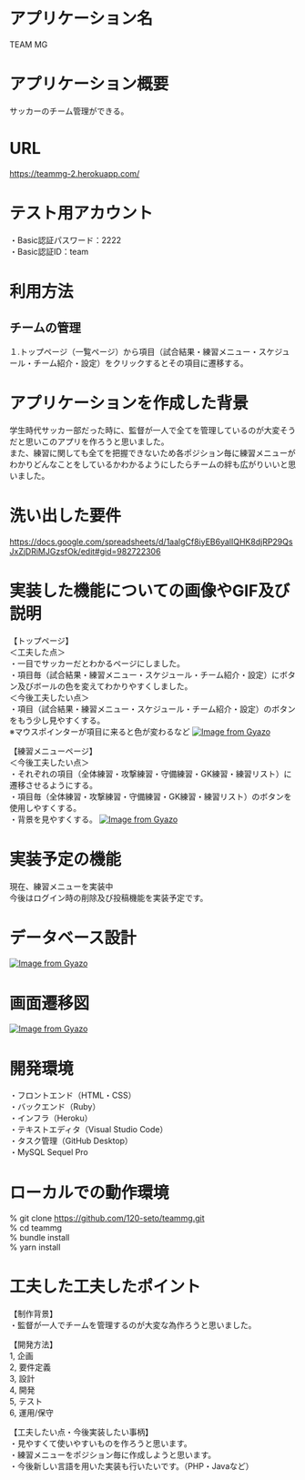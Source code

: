 # アプリケーション名
TEAM MG
# アプリケーション概要
サッカーのチーム管理ができる。
# URL
https://teammg-2.herokuapp.com/
# テスト用アカウント
・Basic認証パスワード：2222  
・Basic認証ID：team
# 利用方法
## チームの管理
１.トップページ（一覧ページ）から項目（試合結果・練習メニュー・スケジュール・チーム紹介・設定）をクリックするとその項目に遷移する。
# アプリケーションを作成した背景
学生時代サッカー部だった時に、監督が一人で全てを管理しているのが大変そうだと思いこのアプリを作ろうと思いました。  
また、練習に関しても全てを把握できないため各ポジション毎に練習メニューがわかりどんなことをしているかわかるようにしたらチームの絆も広がりいいと思いました。
# 洗い出した要件
https://docs.google.com/spreadsheets/d/1aalgCf8iyEB6yalIQHK8djRP29QsJxZjDRiMJGzsfOk/edit#gid=982722306
# 実装した機能についての画像やGIF及び説明
【トップページ】  
＜工夫した点＞  
・一目でサッカーだとわかるページにしました。  
・項目毎（試合結果・練習メニュー・スケジュール・チーム紹介・設定）にボタン及びボールの色を変えてわかりやすくしました。  
＜今後工夫したい点＞  
・項目（試合結果・練習メニュー・スケジュール・チーム紹介・設定）のボタンをもう少し見やすくする。  
※マウスポインターが項目に来ると色が変わるなど
[![Image from Gyazo](https://i.gyazo.com/3634f7a5386020f36e2a2af97711d430.jpg)](https://gyazo.com/3634f7a5386020f36e2a2af97711d430)

【練習メニューページ】  
＜今後工夫したい点＞  
・それぞれの項目（全体練習・攻撃練習・守備練習・GK練習・練習リスト）に遷移させるようにする。  
・項目毎（全体練習・攻撃練習・守備練習・GK練習・練習リスト）のボタンを使用しやすくする。  
・背景を見やすくする。
[![Image from Gyazo](https://i.gyazo.com/dd9f493b7d20007164e6e737ca242a0f.jpg)](https://gyazo.com/dd9f493b7d20007164e6e737ca242a0f)
# 実装予定の機能
現在、練習メニューを実装中  
今後はログイン時の削除及び投稿機能を実装予定です。
# データベース設計
[![Image from Gyazo](https://i.gyazo.com/a75f6e26681d850d1e4237414bb7a882.png)](https://gyazo.com/a75f6e26681d850d1e4237414bb7a882)
# 画面遷移図
[![Image from Gyazo](https://i.gyazo.com/62b244cbb0ec963b9b2e6f922866b200.png)](https://gyazo.com/62b244cbb0ec963b9b2e6f922866b200)
# 開発環境
・フロントエンド（HTML・CSS）  
・バックエンド（Ruby）  
・インフラ（Heroku）  
・テキストエディタ（Visual Studio Code）  
・タスク管理（GitHub Desktop）  
・MySQL Sequel Pro
# ローカルでの動作環境
% git clone https://github.com/120-seto/teammg.git  
% cd teammg  
% bundle install  
% yarn install
# 工夫した工夫したポイント
【制作背景】  
・監督が一人でチームを管理するのが大変な為作ろうと思いました。

【開発方法】  
1, 企画  
2, 要件定義  
3, 設計  
4, 開発  
5, テスト  
6, 運用/保守

【工夫したい点・今後実装したい事柄】  
・見やすくて使いやすいものを作ろうと思います。  
・練習メニューをポジション毎に作成しようと思います。  
・今後新しい言語を用いた実装も行いたいです。（PHP・Javaなど）